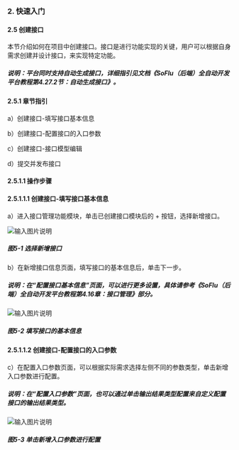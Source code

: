 ### 2. 快速入门

#### 2.5 创建接口

本节介绍如何在项目中创建接口。接口是进行功能实现的关键，用户可以根据自身需求创建并设计接口，来实现特定功能。

##### 说明：平台同时支持自动生成接口，详细指引见文档《SoFlu（后端）全自动开发平台教程第4.27.2节：自动生成接口》。

#### 2.5.1 章节指引

a）创建接口-填写接口基本信息

b）创建接口-配置接口的入口参数

c）创建接口-接口模型编辑

d）提交并发布接口

#### 2.5.1.1 操作步骤

#### 2.5.1.1.1 创建接口-填写接口基本信息

a）进入接口管理功能模块，单击已创建接口模块后的 + 按钮，选择新增接口。

![输入图片说明](../../../images/SoFlu%EF%BC%88%E5%90%8E%E7%AB%AF%EF%BC%89%E5%BC%80%E5%8F%91%E5%B9%B3%E5%8F%B0/1.%20%E6%9C%80%E6%96%B0%E7%89%88%E6%9C%AC%20-%20%E6%9B%B4%E6%96%B0%E6%97%A5%E6%9C%9F%20-%202022.10.08/2.%20%E5%BF%AB%E9%80%9F%E5%85%A5%E9%97%A8/5-1.png)

##### 图5-1 选择新增接口

b）在新增接口信息页面，填写接口的基本信息后，单击下一步。

##### 说明：在“配置接口基本信息”页面，可以进行更多设置，具体请参考《SoFlu（后端）全自动开发平台教程第4.16章：接口管理》部分。

![输入图片说明](../../../images/SoFlu%EF%BC%88%E5%90%8E%E7%AB%AF%EF%BC%89%E5%BC%80%E5%8F%91%E5%B9%B3%E5%8F%B0/1.%20%E6%9C%80%E6%96%B0%E7%89%88%E6%9C%AC%20-%20%E6%9B%B4%E6%96%B0%E6%97%A5%E6%9C%9F%20-%202022.10.08/2.%20%E5%BF%AB%E9%80%9F%E5%85%A5%E9%97%A8/5-2.png)

##### 图5-2 填写接口的基本信息

#### 2.5.1.1.2 创建接口-配置接口的入口参数

c）在配置入口参数页面，可以根据实际需求选择左侧不同的参数类型，单击新增入口参数进行配置。

##### 说明：在“配置入口参数”页面，也可以通过单击输出结果类型配置来自定义配置接口的输出结果类型。

![输入图片说明](../../../images/SoFlu%EF%BC%88%E5%90%8E%E7%AB%AF%EF%BC%89%E5%BC%80%E5%8F%91%E5%B9%B3%E5%8F%B0/1.%20%E6%9C%80%E6%96%B0%E7%89%88%E6%9C%AC%20-%20%E6%9B%B4%E6%96%B0%E6%97%A5%E6%9C%9F%20-%202022.10.08/2.%20%E5%BF%AB%E9%80%9F%E5%85%A5%E9%97%A8/5-3.png)

##### 图5-3 单击新增入口参数进行配置
